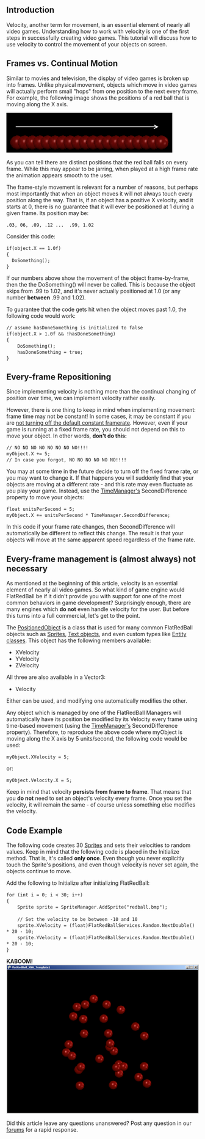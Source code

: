 ## Introduction

Velocity, another term for movement, is an essential element of nearly all video games. Understanding how to work with velocity is one of the first steps in successfully creating video games. This tutorial will discuss how to use velocity to control the movement of your objects on screen.

## Frames vs. Continual Motion

Similar to movies and television, the display of video games is broken up into frames. Unlike physical movement, objects which move in video games will actually perform small "hops" from one position to the next every frame. For example, the following image shows the positions of a red ball that is moving along the X axis.

![SpriteMovement.png](/media/migrated_media-SpriteMovement.png)

As you can tell there are distinct positions that the red ball falls on every frame. While this may appear to be jarring, when played at a high frame rate the animation appears smooth to the user.

The frame-style movement is relevant for a number of reasons, but perhaps most importantly that when an object moves it will not always touch every position along the way. That is, if an object has a positive X velocity, and it starts at 0, there is no guarantee that it will ever be positioned at 1 during a given frame. Its position may be:

    .03, 06, .09, .12 ...  .99, 1.02

Consider this code:

    if(object.X == 1.0f)
    {
      DoSomething();
    }

If our numbers above show the movement of the object frame-by-frame, then the the DoSomething() will never be called. This is because the object skips from .99 to 1.02, and it's never actually positioned at 1.0 (or any number **between** .99 and 1.02).

To guarantee that the code gets hit when the object moves past 1.0, the following code would work:

    // assume hasDoneSomething is initialized to false
    if(object.X > 1.0f && !hasDoneSomething)
    {
        DoSomething();
        hasDoneSomething = true;
    }

## Every-frame Repositioning

Since implementing velocity is nothing more than the continual changing of position over time, we can implement velocity rather easily.

However, there is one thing to keep in mind when implementing movement: frame time may not be constant! In some cases, it may be constant if you are [not turning off the default constant framerate](/frb/docs/index.php?title=Microsoft.Xna.Framework.Game#Disabling_Fixed_Time_Step.md "Microsoft.Xna.Framework.Game"). However, even if your game is running at a fixed frame rate, you should not depend on this to move your object. In other words, **don't do this:**

    // NO NO NO NO NO NO NO NO!!!!
    myObject.X += 5;
    // In case you forgot, NO NO NO NO NO NO!!!!

You may at some time in the future decide to turn off the fixed frame rate, or you may want to change it. If that happens you will suddenly find that your objects are moving at a different rate - and this rate may even fluctuate as you play your game. Instead, use the [TimeManager's](/frb/docs/index.php?title=FlatRedBall.TimeManager.md "FlatRedBall.TimeManager") SecondDifference property to move your objects:

    float unitsPerSecond = 5;
    myObject.X += unitsPerSecond * TimeManager.SecondDifference;

In this code if your frame rate changes, then SecondDifference will automatically be different to reflect this change. The result is that your objects will move at the same apparent speed regardless of the frame rate.

## Every-frame management is (almost always) not necessary

As mentioned at the beginning of this article, velocity is an essential element of nearly all video games. So what kind of game engine would FlatRedBall be if it didn't provide you with support for one of the most common behaviors in game development? Surprisingly enough, there are many engines which **do not** even handle velocity for the user. But before this turns into a full commercial, let's get to the point.

The [PositionedObject](/frb/docs/index.php?title=FlatRedBall.PositionedObject.md "FlatRedBall.PositionedObject") is a class that is used for many common FlatRedBall objects such as [Sprites](/frb/docs/index.php?title=FlatRedBall.Sprite.md "FlatRedBall.Sprite"), [Text objects](/frb/docs/index.php?title=FlatRedBall.Graphics.Text.md "FlatRedBall.Graphics.Text"), and even custom types like [Entity classes](/frb/docs/index.php?title=FlatRedBallXna:Tutorials:Creating_a_Game_Entity.md "FlatRedBallXna:Tutorials:Creating a Game Entity"). This object has the following members available:

-   XVelocity
-   YVelocity
-   ZVelocity

All three are also available in a Vector3:

-   Velocity

Either can be used, and modifying one automatically modifies the other.

Any object which is managed by one of the FlatRedBall Managers will automatically have its position be modified by its Velocity every frame using time-based movement (using the [TimeManager's](/frb/docs/index.php?title=FlatRedBall.TimeManager.md "FlatRedBall.TimeManager") SecondDifference property). Therefore, to reproduce the above code where myObject is moving along the X axis by 5 units/second, the following code would be used:

    myObject.XVelocity = 5;

or:

    myObject.Velocity.X = 5;

Keep in mind that velocity **persists from frame to frame**. That means that you **do not** need to set an object's velocity every frame. Once you set the velocity, it will remain the same - of course unless something else modifies the velocity.

## Code Example

The following code creates 30 [Sprites](/frb/docs/index.php?title=FlatRedBall.Sprite.md "FlatRedBall.Sprite") and sets their velocities to random values. Keep in mind that the following code is placed in the Initialize method. That is, it's called **only once**. Even though you never explicitly touch the Sprite's positions, and even though velocity is never set again, the objects continue to move.

Add the following to Initialize after initializing FlatRedBall:

    for (int i = 0; i < 30; i++)
    {
        Sprite sprite = SpriteManager.AddSprite("redball.bmp");
                   
        // Set the velocity to be between -10 and 10
        sprite.XVelocity = (float)FlatRedBallServices.Random.NextDouble() * 20 - 10;
        sprite.YVelocity = (float)FlatRedBallServices.Random.NextDouble() * 20 - 10;
    }

**KABOOM!** ![VelocityTutorial.png](/media/migrated_media-VelocityTutorial.png)

Did this article leave any questions unanswered? Post any question in our [forums](/frb/forum.md) for a rapid response.
